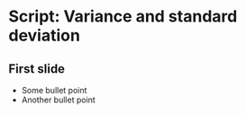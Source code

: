 # Script: Variance and standard deviation

## First slide

- Some bullet point
- Another bullet point
